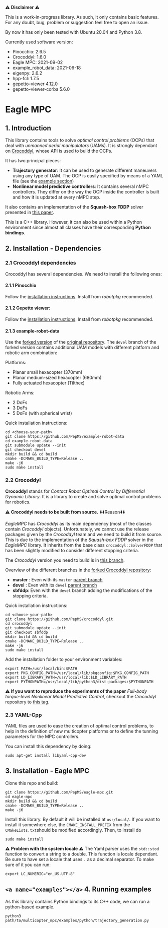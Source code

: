 ⚠️ **Disclaimer** ⚠️

This is a work-in-progress library. As such, it only contains basic features. For any doubt, bug, problem or suggestion feel free to open an issue.

By now it has only been tested with Ubuntu 20.04 and Python 3.8.

Currently used software version:

- Pinocchio: 2.6.5
- Crocoddyl: 1.6.0
- Eagle MPC: 2021-09-02
- example_robot_data: 2021-06-18
- eigenpy: 2.6.2
- hpp-fcl: 1.7.5
- gepetto-viewer 4.12.0
- gepetto-viewer-corba 5.6.0

# Eagle MPC

## 1. Introduction

This library contains tools to solve *optimal control problems* (OCPs) that deal with *unmanned aerial manipulators* (UAMs).
It is strongly dependant on [Crocoddyl](https://github.com/loco-3d/crocoddyl), whose API is used to build the OCPs.

It has two principal pieces:

- **Trajectory generator**: It can be used to generate different maneuvers using any type of UAM. The OCP is easily specified by means of a YAML file (see the [example section](#examples))
- **Nonlinear model predictive controllers**: It contains several nMPC controllers. They differ on the way the OCP inside the controller is built and how it is updated at every nMPC step.

It also contains an implementation of the **Squash-box FDDP** solver presented in [this paper](http://www.iri.upc.edu/files/scidoc/2352-Squash-box-feasibility-driven-differential-dynamic-programming.pdf).

This is a C++ library. However, it can also be used within a Python environment since almost all classes have their corresponding **Python bindings**.

## 2. Installation - Dependencies

### 2.1 Crocoddyl dependencies

Crocoddyl has several dependencies. We need to install the following ones:

#### 2.1.1 Pinocchio

Follow the [installation instructions](https://stack-of-tasks.github.io/pinocchio/download.html). Install from *robotpkg* recommended.

#### 2.1.2 Gepetto viewer:

Follow the [installation instructions](https://github.com/Gepetto/gepetto-viewer-corba). Install from *robotpkg* recommended.

#### 2.1.3 example-robot-data

Use the [forked version](https://github.com/PepMS/example-robot-data) of the [original repository](https://github.com/Gepetto/example-robot-data).
The `devel` branch of the forked version contains additional UAM models with different platform and robotic arm combination:

Platforms:

- Planar small hexacopter (370mm)
- Planar medium-sized hexacopter (680mm)
- Fully actuated hexacopter (Tilthex)

Robotic Arms:

- 2 DoFs
- 3 DoFs
- 5 DoFs (with spherical wrist)

Quick installation instructions:

```console
cd <choose-your-path>
git clone https://github.com/PepMS/example-robot-data
cd example-robot-data
git submodule update --init
git checkout devel
mkdir build && cd build
cmake -DCMAKE_BUILD_TYPE=Release ..
make -j6
sudo make install
```

### 2.2 Crocoddyl

**Crocoddyl** stands for *Contact Robot Optimal Control by Differential Dynamic Library*. It is a library to create and solve optimal control problems for robotics.

⚠️ **Crocoddyl needs to be built from source.** ⬇️⬇️Reason⬇️⬇️

*EagleMPC* has *Crocoddyl* as its main dependency (most of the classes contain *Crocoddyl* objects). Unfortunately, we cannot use the release packages given by the *Crocoddyl* team and we need to build it from source.
This is due to the implementation of the *Squash-box FDDP* solver in the *EagleMPC* library.
It inherits from the base class `crocoddyl::SolverFDDP` that has been slightly modified to consider different stopping criteria.

The *Crocoddyl* version you need to build is in [this branch](https://github.com/PepMS/crocoddyl/tree/sbfddp).

Overview of the different branches in the [forked Crocoddyl repository](https://github.com/PepMS/crocoddyl):

- **master** : Even with its `master` [parent branch](https://github.com/loco-3d/crocoddyl/tree/master)
- **devel** : Even with its `devel` [parent branch](https://github.com/loco-3d/crocoddyl/tree/devel)
- **sbfddp**: Even with the `devel` branch adding the modifications of the stopping criteria.

Quick installation instructions:

```console
cd <choose-your-path>
git clone https://github.com/PepMS/crocoddyl.git
cd crocoddyl
git submodule update --init
git checkout sbfddp
mkdir build && cd build
cmake -DCMAKE_BUILD_TYPE=Release ..
make -j6
sudo make install
```

Add the installation folder to your environment variables:

```console
export PATH=/usr/local/bin:$PATH
export PKG_CONFIG_PATH=/usr/local/lib/pkgconfig:$PKG_CONFIG_PATH
export LD_LIBRARY_PATH=/usr/local/lib:$LD_LIBRARY_PATH
export PYTHONPATH=/usr/local/lib/python3/dist-packages:$PYTHONPATH
```

 ⚠️ **If you want to reproduce the experiments of the paper** *Full-body torque-level Nonlinear Model Predictive Control*, checkout the *Crocoddyl* repository to [this tag](https://github.com/PepMS/crocoddyl/releases/tag/fbtlnmpc_uam).

### 2.3 YAML-Cpp

YAML files are used to ease the creation of optimal control problems, to help in the definition of new multicopter platforms or to define the tunning parameters for the MPC controllers.

You can install this dependency by doing:

```console
sudo apt-get install libyaml-cpp-dev
```

## 3. Installation - Eagle MPC

Clone this repo and build:

```console
git clone https://github.com/PepMS/eagle-mpc.git
cd eagle-mpc
mkdir build && cd build
cmake -DCMAKE_BUILD_TYPE=Release ..
make -j6
```

Install this library. By default it will be installed at `usr/local/`. If you want to install it somewhere else, the `CMAKE_INSTALL_PREFIX` from the `CMakeLists.txt`should be modified accordingly. Then, to install do

```
sudo make install
```

⚠️ **Problem with the system locale** ⚠️ The Yaml parser uses the `std::stod` function to convert a string to a double. This function is locale dependant. Be sure to have set a locale that uses `.` as a decimal separator. To make sure of it you can run:

```
export LC_NUMERIC="en_US.UTF-8"
```

## `<a name="examples"></a>` 4. Running examples

As this library contains Python bindings to its C++ code, we can run a python-based example.

```
python3 path/to/multicopter_mpc/examples/python/trajectory_generation.py
```
